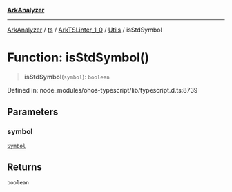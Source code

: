 [**ArkAnalyzer**](../../../../../../../../README.md)

***

[ArkAnalyzer](../../../../../../../../globals.md) / [ts](../../../../../README.md) / [ArkTSLinter\_1\_0](../../../README.md) / [Utils](../README.md) / isStdSymbol

# Function: isStdSymbol()

> **isStdSymbol**(`symbol`): `boolean`

Defined in: node\_modules/ohos-typescript/lib/typescript.d.ts:8739

## Parameters

### symbol

[`Symbol`](../../../../../interfaces/Symbol.md)

## Returns

`boolean`
